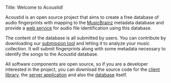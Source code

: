 Title: Welcome to Acoustid!

Acoustid is an open source project that aims to create a
free database of audio fingerprints with mapping to the [MusicBrainz][5]
metadata database and provide a [web service][6] for audio file
identification using this database.

The content of the database is all submitted by users. You can contribute
by downloading our [submission tool][4] and letting it to analyze your
music collection. It will submit fingerprints along with some metadata
necessary to identify the songs to the Acoustid database.

All software components are open source, so if you are a developer
interested in the project, you can download the source code for the
[client library][3], the [server application][2] and also the [database][1]
itself.

[1]: /database
[2]: /server
[3]: /chromaprint
[4]: /fingerprinter
[5]: http://musicbrainz.org/
[6]: /webservice

